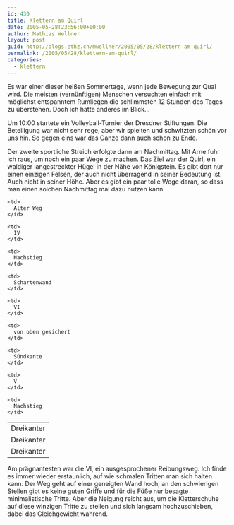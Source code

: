 ```yaml
---
id: 430
title: Klettern am Quirl
date: 2005-05-28T23:56:00+00:00
author: Mathias Wellner
layout: post
guid: http://blogs.ethz.ch/mwellner/2005/05/28/klettern-am-quirl/
permalink: /2005/05/28/klettern-am-quirl/
categories:
  - klettern
---
```

Es war einer dieser heißen Sommertage, wenn jede Bewegung zur Qual wird. Die meisten (vernünftigen) Menschen versuchten einfach mit möglichst entspanntem Rumliegen die schlimmsten 12 Stunden des Tages zu überstehen. Doch ich hatte anderes im Blick&#8230;

Um 10:00 startete ein Volleyball-Turnier der Dresdner Stiftungen. Die Beteiligung war nicht sehr rege, aber wir spielten und schwitzten schön vor uns hin. So gegen eins war das Ganze dann auch schon zu Ende.

Der zweite sportliche Streich erfolgte dann am Nachmittag. Mit Arne fuhr ich raus, um noch ein paar Wege zu machen. Das Ziel war der Quirl, ein waldiger langestreckter Hügel in der Nähe von Königstein. Es gibt dort nur einen einzigen Felsen, der auch nicht überragend in seiner Bedeutung ist. Auch nicht in seiner Höhe. Aber es gibt ein paar tolle Wege daran, so dass man einen solchen Nachmittag mal dazu nutzen kann.

<table cellpadding="3">
  <tr>
    <td>
      Dreikanter
    </td>
    
    <td>
      Alter Weg
    </td>
    
    <td>
      IV
    </td>
    
    <td>
      Nachstieg
    </td>
  </tr>
  
  <tr>
    <td>
      Dreikanter
    </td>
    
    <td>
      Schartenwand
    </td>
    
    <td>
      VI
    </td>
    
    <td>
      von oben gesichert
    </td>
  </tr>
  
  <tr>
    <td>
      Dreikanter
    </td>
    
    <td>
      Sündkante
    </td>
    
    <td>
      V
    </td>
    
    <td>
      Nachstieg
    </td>
  </tr>
</table>

Am prägnantesten war die VI, ein ausgesprochener Reibungsweg. Ich finde es immer wieder erstaunlich, auf wie schmalen Tritten man sich halten kann. Der Weg geht auf einer geneigten Wand hoch, an den schwierigen Stellen gibt es keine guten Griffe und für die Füße nur besagte minimalistische Tritte. Aber die Neigung reicht aus, um die Kletterschuhe auf diese winzigen Tritte zu stellen und sich langsam hochzuschieben, dabei das Gleichgewicht wahrend.